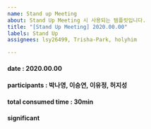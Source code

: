 ```yaml
---
name: Stand up Meeting
about: Stand Up Meeting 시 사용되는 템플릿입니다.
title: "[Stand Up Meeting] 2020.00.00"
labels: Stand Up
assignees: lsy26499, Trisha-Park, holyhim

---
```


#### date : 2020.00.00   
#### participants : 박나영, 이승연, 이유정, 허지성    
#### total consumed time : 30min    
#### significant
